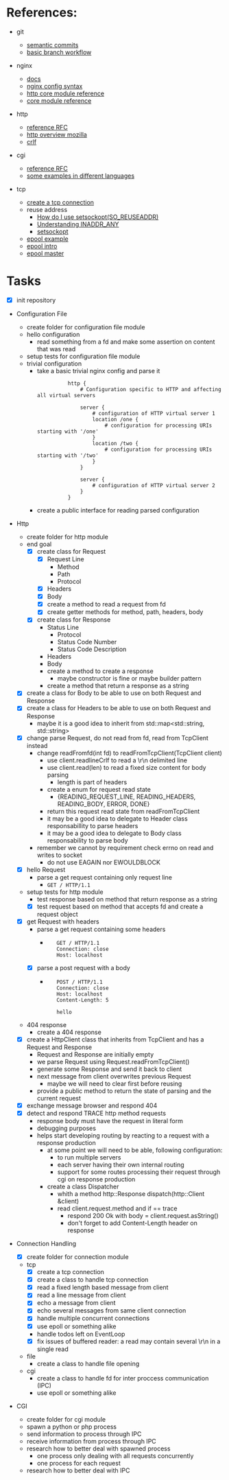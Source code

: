 # References:

- git
  - [semantic commits](https://gist.github.com/joshbuchea/6f47e86d2510bce28f8e7f42ae84c716)
  - [basic branch workflow](https://br.eheidi.dev/git-github/04-branch-e-pull-request/)

- nginx
  - [docs](https://nginx.org/en/docs/) 
  - [nginx config syntax](https://docs.nginx.com/nginx/admin-guide/basic-functionality/managing-configuration-files/)
  - [http core module reference](https://nginx.org/en/docs/http/ngx_http_core_module.html)
  - [core module reference](https://nginx.org/en/docs/ngx_core_module.html)

- http
  - [reference RFC](https://www.rfc-editor.org/rfc/rfc2616)
  - [http overview mozilla](https://developer.mozilla.org/en-US/docs/Web/HTTP/Guides/Overview)
  - [crlf](https://stackoverflow.com/questions/1552749/difference-between-cr-lf-lf-and-cr-line-break-types)

- cgi
  - [reference RFC](https://www.rfc-editor.org/rfc/rfc3875)
  - [some examples in different languages](https://gist.github.com/stokito/a9a2732ffc7982978a16e40e8d063c8f)

- tcp
  - [create a tcp connection](https://www.geeksforgeeks.org/cpp/socket-programming-in-cpp/)
  - reuse address
    - [How do I use setsockopt(SO_REUSEADDR)](https://stackoverflow.com/questions/24194961/how-do-i-use-setsockoptso-reuseaddr)
    - [Understanding INADDR_ANY](https://stackoverflow.com/questions/16508685/understanding-inaddr-any-for-socket-programming)
    - [setsockopt](https://linux.die.net/man/3/setsockopt)
  - [epool example](https://gist.github.com/kesuskim/4624a52146cc1e2676fa0434cef17281)
  - [epool intro](https://www.suchprogramming.com/epoll-in-3-easy-steps/)
  - [epool master](https://thelinuxcode.com/epoll-7-c-function/)

# Tasks

- [X] init repository

- Configuration File
  - create folder for configuration file module
  - hello configuration
    - read something from a fd and make some assertion on content that was read
  - setup tests for configuration file module
  - trivial configuration
    - take a basic trivial nginx config and parse it
      ```
                http {
                    # Configuration specific to HTTP and affecting all virtual servers

                    server {
                        # configuration of HTTP virtual server 1
                        location /one {
                            # configuration for processing URIs starting with '/one'
                        }
                        location /two {
                            # configuration for processing URIs starting with '/two'
                        }
                    }

                    server {
                        # configuration of HTTP virtual server 2
                    }
                }
      ```
    - create a public interface for reading parsed configuration 

- Http
  - create folder for http module
  - end goal
    - [X] create class for Request
      - [X] Request Line
        - Method
        - Path
        - Protocol
      - [X] Headers
      - [X] Body
      - [X] create a method to read a request from fd
      - [X] create getter methods for method, path, headers, body
    - [X] create class for Response
        - Status Line
          - Protocol
          - Status Code Number
          - Status Code Description
        - Headers
        - Body
        - create a method to create a response
          - maybe constructor is fine or maybe builder pattern 
        - create a method that return a response as a string
  - [X] create a class for Body to be able to use on both Request and Response
  - [X] create a class for Headers to be able to use on both Request and Response
    - maybe it is a good idea to inherit from std::map<std::string, std::string>
  - [X] change parse Request, do not read from fd, read from TcpClient instead
    - change readFromfd(int fd) to readFromTcpClient(TcpClient client)
      - use client.readlineCrlf to read a \r\n delimited line
      - use client.read(len) to read a fixed size content for body parsing
        - length is part of headers
      - create a enum for request read state
        - {READING_REQUEST_LINE, READING_HEADERS, READING_BODY, ERROR, DONE}
      - return this request read state from readFromTcpClient
      - it may be a good idea to delegate to Header class responsabillity to parse headers
      - it may be a good idea to delegate to Body class responsability to parse body
    - remember we cannot by requirement check errno on read and writes to socket
      - do not use EAGAIN nor EWOULDBLOCK
  - [X] hello Request
    - parse a get request containing only request line
      - `GET / HTTP/1.1`
  - setup tests for http module
    - test response based on method that return response as a string
    - [X] test request based on method that accepts fd and create a request object
  - [X] get Request with headers
    - parse a get request containing some headers
      - ```
           GET / HTTP/1.1
           Connection: close
           Host: localhost
        ```
    - [X] parse a post request with a body
      - ```
           POST / HTTP/1.1
           Connection: close
           Host: localhost
           Content-Length: 5

           hello
        ```
  - 404 response
    - create a 404 response
  - [X] create a HttpClient class that inherits from TcpClient and has a Request and Response
    - Request and Response are initially empty
    - we parse Request using Request.readFromTcpClient()
    - generate some Response and send it back to client
    - next message from client overwrites previous Request
      - maybe we will need to clear first before reusing
    - provide a public method to return the state of parsing and the current request
  - [X] exchange message browser and respond 404
  - [X] detect and respond TRACE http method requests
    - response body must have the request in literal form
    - debugging purposes
    - helps start developing routing by reacting to a request with a response production
      - at some point we will need to be able, following configuration:
        - to run multiple servers
        - each server having their own internal routing
        - support for some routes processing their request through cgi on response production
      - create a class Dispatcher
        - whith a method http::Response dispatch(http::Client &client)
        - read client.request.method and if == trace
            - respond 200 Ok with body = client.request.asString()
            - don't forget to add Content-Length header on response
- Connection Handling
  - [X] create folder for connection module
  - tcp
    - [X] create a tcp connection
    - [X] create a class to handle tcp connection
    - [X] read a fixed length based message from client
    - [X] read a line message from client
    - [X] echo a message from client
    - [X] echo several messages from same client connection
    - [X] handle multiple concurrent connections
    - [X] use epoll or something alike
    - handle todos left on EventLoop
    - [X] fix issues of buffered reader: a read may contain several \r\n in a single read
  - file
    - create a class to handle file opening
  - cgi
    - create a class to handle fd for inter proccess communication (IPC)
    - use epoll or something alike

- CGI
  - create folder for cgi module
  - spawn a python or php process
  - send information to process through IPC
  - receive information from process through IPC
  - research how to better deal with spawned process
    - one process only dealing with all requests concurrently
    - one process for each request
  - research how to better deal with IPC
